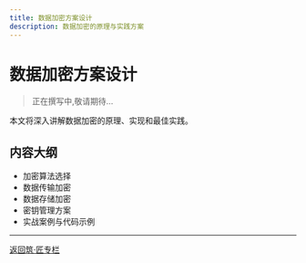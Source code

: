 ```yaml
---
title: 数据加密方案设计
description: 数据加密的原理与实践方案
---
```


# 数据加密方案设计

> 正在撰写中,敬请期待...

本文将深入讲解数据加密的原理、实现和最佳实践。

## 内容大纲

- 加密算法选择
- 数据传输加密
- 数据存储加密
- 密钥管理方案
- 实战案例与代码示例

---

[返回筑·匠专栏](/tutorials/architecture/)

